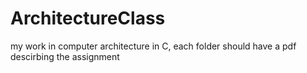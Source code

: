 ArchitectureClass
=================

my work in computer architecture in C, each folder should have a pdf descirbing the assignment
